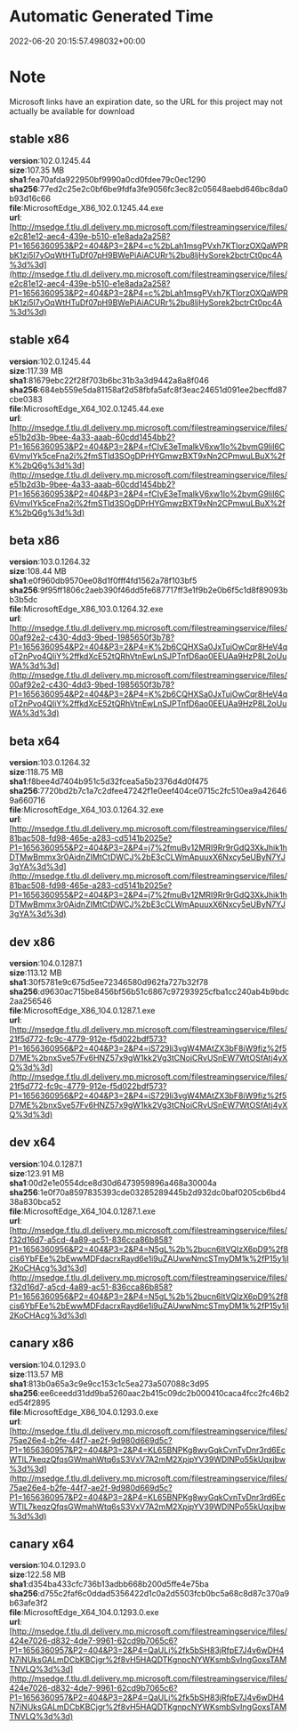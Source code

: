 # Automatic Generated Time
2022-06-20 20:15:57.498032+00:00

# Note
Microsoft links have an expiration date, so the URL for this project may not actually be available for download

## stable x86
**version**:102.0.1245.44  
**size**:107.35 MB  
**sha1**:fea70afda922950bf9990a0cd0fdee79c0ec1290  
**sha256**:77ed2c25e2c0bf6be9fdfa3fe9056fc3ec82c05648aebd646bc8da0b93d16c66  
**file**:MicrosoftEdge_X86_102.0.1245.44.exe  
**url**:[http://msedge.f.tlu.dl.delivery.mp.microsoft.com/filestreamingservice/files/e2c81e12-aec4-439e-b510-e1e8ada2a258?P1=1656360953&P2=404&P3=2&P4=c%2bLah1msgPVxh7KTlorzOXQaWPRbK1zj5I7yOqWtHTuDf07pH9BWePiAiACURr%2bu8ljHySorek2bctrCt0pc4A%3d%3d](http://msedge.f.tlu.dl.delivery.mp.microsoft.com/filestreamingservice/files/e2c81e12-aec4-439e-b510-e1e8ada2a258?P1=1656360953&P2=404&P3=2&P4=c%2bLah1msgPVxh7KTlorzOXQaWPRbK1zj5I7yOqWtHTuDf07pH9BWePiAiACURr%2bu8ljHySorek2bctrCt0pc4A%3d%3d)  

## stable x64
**version**:102.0.1245.44  
**size**:117.39 MB  
**sha1**:81679ebc22f28f703b6bc31b3a3d9442a8a8f046  
**sha256**:684eb559e5da81158af2d58fbfa5afc8f3eac24651d091ee2becffd87cbe0383  
**file**:MicrosoftEdge_X64_102.0.1245.44.exe  
**url**:[http://msedge.f.tlu.dl.delivery.mp.microsoft.com/filestreamingservice/files/e51b2d3b-9bee-4a33-aaab-60cdd1454bb2?P1=1656360953&P2=404&P3=2&P4=fCIvE3eTmalkV6xw1Io%2bvmG9liI6C6VmvlYk5ceFna2i%2fmSTld3SOgDPrHYGmwzBXT9xNn2CPmwuLBuX%2fK%2bQ6g%3d%3d](http://msedge.f.tlu.dl.delivery.mp.microsoft.com/filestreamingservice/files/e51b2d3b-9bee-4a33-aaab-60cdd1454bb2?P1=1656360953&P2=404&P3=2&P4=fCIvE3eTmalkV6xw1Io%2bvmG9liI6C6VmvlYk5ceFna2i%2fmSTld3SOgDPrHYGmwzBXT9xNn2CPmwuLBuX%2fK%2bQ6g%3d%3d)  

## beta x86
**version**:103.0.1264.32  
**size**:108.44 MB  
**sha1**:e0f960db9570ee08d1f0fff4fd1562a78f103bf5  
**sha256**:9f95ff1806c2aeb390f46dd5fe687717ff3e1f9b2e0b6f5c1d8f89093bb3b5dc  
**file**:MicrosoftEdge_X86_103.0.1264.32.exe  
**url**:[http://msedge.f.tlu.dl.delivery.mp.microsoft.com/filestreamingservice/files/00af92e2-c430-4dd3-9bed-1985650f3b78?P1=1656360954&P2=404&P3=2&P4=K%2b6CQHXSa0JxTujOwCqr8HeV4qoT2nPvo4QliY%2ffkdXcE52tQRhVtnEwLnSJPTnfD6ao0EEUAa9HzP8L2oUuWA%3d%3d](http://msedge.f.tlu.dl.delivery.mp.microsoft.com/filestreamingservice/files/00af92e2-c430-4dd3-9bed-1985650f3b78?P1=1656360954&P2=404&P3=2&P4=K%2b6CQHXSa0JxTujOwCqr8HeV4qoT2nPvo4QliY%2ffkdXcE52tQRhVtnEwLnSJPTnfD6ao0EEUAa9HzP8L2oUuWA%3d%3d)  

## beta x64
**version**:103.0.1264.32  
**size**:118.75 MB  
**sha1**:f8bee4d7404b951c5d32fcea5a5b2376d4d0f475  
**sha256**:7720bd2b7c1a7c2dfee47242f1e0eef404ce0715c2fc510ea9a426469a660716  
**file**:MicrosoftEdge_X64_103.0.1264.32.exe  
**url**:[http://msedge.f.tlu.dl.delivery.mp.microsoft.com/filestreamingservice/files/81bac508-fd98-465e-a283-cd5141b2025e?P1=1656360955&P2=404&P3=2&P4=j7%2fmuBv12MRI9Rr9rGdQ3XkJhik1hDTMwBmmx3r0AidnZIMtCtDWCJ%2bE3cCLWmApuuxX6Nxcy5eUByN7YJ3gYA%3d%3d](http://msedge.f.tlu.dl.delivery.mp.microsoft.com/filestreamingservice/files/81bac508-fd98-465e-a283-cd5141b2025e?P1=1656360955&P2=404&P3=2&P4=j7%2fmuBv12MRI9Rr9rGdQ3XkJhik1hDTMwBmmx3r0AidnZIMtCtDWCJ%2bE3cCLWmApuuxX6Nxcy5eUByN7YJ3gYA%3d%3d)  

## dev x86
**version**:104.0.1287.1  
**size**:113.12 MB  
**sha1**:30f5781e9c675d5ee72346580d962fa727b32f78  
**sha256**:d9630ac715be8456bf56b51c6867c97293925cfba1cc240ab4b9bdc2aa256546  
**file**:MicrosoftEdge_X86_104.0.1287.1.exe  
**url**:[http://msedge.f.tlu.dl.delivery.mp.microsoft.com/filestreamingservice/files/21f5d772-fc9c-4779-912e-f5d022bdf573?P1=1656360956&P2=404&P3=2&P4=iS729li3vgW4MAtZX3bF8iW9fiz%2f5D7ME%2bnxSve57Fv6HNZ57x9gW1kk2Vg3tCNoiCRvUSnEW7WtOSfAtj4yXQ%3d%3d](http://msedge.f.tlu.dl.delivery.mp.microsoft.com/filestreamingservice/files/21f5d772-fc9c-4779-912e-f5d022bdf573?P1=1656360956&P2=404&P3=2&P4=iS729li3vgW4MAtZX3bF8iW9fiz%2f5D7ME%2bnxSve57Fv6HNZ57x9gW1kk2Vg3tCNoiCRvUSnEW7WtOSfAtj4yXQ%3d%3d)  

## dev x64
**version**:104.0.1287.1  
**size**:123.91 MB  
**sha1**:00d2e1e0554dce8d30d6473959896a468a30004a  
**sha256**:1e0f70a8597835393cde03285289445b2d932dc0baf0205cb6bd438a830bca52  
**file**:MicrosoftEdge_X64_104.0.1287.1.exe  
**url**:[http://msedge.f.tlu.dl.delivery.mp.microsoft.com/filestreamingservice/files/f32d16d7-a5cd-4a89-ac51-836cca86b858?P1=1656360956&P2=404&P3=2&P4=N5gL%2b%2bucn6ltVQIzX6pD9%2f8cis6YbFEe%2bEwwMDFdacrxRayd6e1i9uZAUwwNmcSTmyDM1k%2fP15y1jI2KoCHAcg%3d%3d](http://msedge.f.tlu.dl.delivery.mp.microsoft.com/filestreamingservice/files/f32d16d7-a5cd-4a89-ac51-836cca86b858?P1=1656360956&P2=404&P3=2&P4=N5gL%2b%2bucn6ltVQIzX6pD9%2f8cis6YbFEe%2bEwwMDFdacrxRayd6e1i9uZAUwwNmcSTmyDM1k%2fP15y1jI2KoCHAcg%3d%3d)  

## canary x86
**version**:104.0.1293.0  
**size**:113.57 MB  
**sha1**:813b0a65a3c9e9cc153c1c5ea273a507088c3d95  
**sha256**:ee6ceedd31dd9ba5260aac2b415c09dc2b000410caca4fcc2fc46b2ed54f2895  
**file**:MicrosoftEdge_X86_104.0.1293.0.exe  
**url**:[http://msedge.f.tlu.dl.delivery.mp.microsoft.com/filestreamingservice/files/75ae26e4-b2fe-44f7-ae2f-9d980d669d5c?P1=1656360957&P2=404&P3=2&P4=KL65BNPKg8wyGqkCvnTvDnr3rd6EcWTlL7keqzQfqsGWmahWtq6sS3VxV7A2mM2XpjpYV39WDlNPo55kUqxjbw%3d%3d](http://msedge.f.tlu.dl.delivery.mp.microsoft.com/filestreamingservice/files/75ae26e4-b2fe-44f7-ae2f-9d980d669d5c?P1=1656360957&P2=404&P3=2&P4=KL65BNPKg8wyGqkCvnTvDnr3rd6EcWTlL7keqzQfqsGWmahWtq6sS3VxV7A2mM2XpjpYV39WDlNPo55kUqxjbw%3d%3d)  

## canary x64
**version**:104.0.1293.0  
**size**:122.58 MB  
**sha1**:d354ba433cfc736b13adbb668b200d5ffe4e75ba  
**sha256**:d755c2faf6c0ddad5356422d1c0a2d5503fcb0bc5a68c8d87c370a9b63afe3f2  
**file**:MicrosoftEdge_X64_104.0.1293.0.exe  
**url**:[http://msedge.f.tlu.dl.delivery.mp.microsoft.com/filestreamingservice/files/424e7026-d832-4de7-9961-62cd9b7065c6?P1=1656360957&P2=404&P3=2&P4=QaULi%2fk5bSH83jRfpE7J4v6wDH4N7iNUksGALmDCbKBCjgr%2f8vH5HAQDTKgnpcNYWKsmbSvIngGoxsTAMTNVLQ%3d%3d](http://msedge.f.tlu.dl.delivery.mp.microsoft.com/filestreamingservice/files/424e7026-d832-4de7-9961-62cd9b7065c6?P1=1656360957&P2=404&P3=2&P4=QaULi%2fk5bSH83jRfpE7J4v6wDH4N7iNUksGALmDCbKBCjgr%2f8vH5HAQDTKgnpcNYWKsmbSvIngGoxsTAMTNVLQ%3d%3d)  

